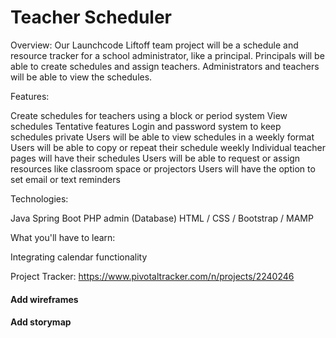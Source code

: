 # Teacher Scheduler

Overview:
Our Launchcode Liftoff team project will be a schedule and resource tracker for a school administrator, like a principal. Principals will be able to create schedules and assign teachers. Administrators and teachers will be able to view the schedules.

Features:

Create schedules for teachers using a block or period system
View schedules
Tentative features
Login and password system to keep schedules private
Users will be able to view schedules in a weekly format
Users will be able to copy or repeat their schedule weekly
Individual teacher pages will have their schedules
Users will be able to request or assign resources like classroom space or projectors
Users will have the option to set email or text reminders

Technologies:

Java Spring Boot PHP admin (Database)
HTML / CSS / Bootstrap /
MAMP


What you'll have to learn:

Integrating calendar functionality

Project Tracker: https://www.pivotaltracker.com/n/projects/2240246

#### Add wireframes
#### Add storymap
